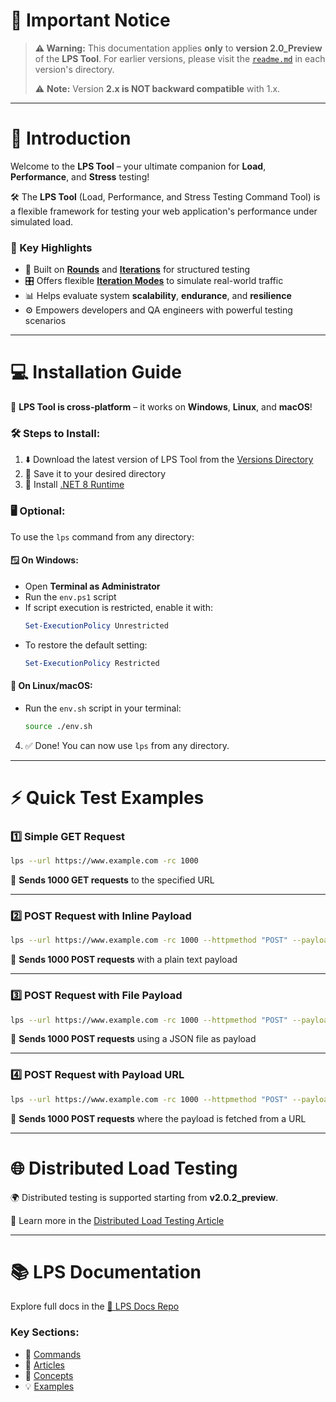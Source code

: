 
# 🚨 Important Notice

> **⚠️ Warning:** This documentation applies **only** to **version 2.0_Preview** of the **LPS Tool**.
> For earlier versions, please visit the [`readme.md`](https://github.com/mohaidr/lps-tool/tree/main/Version) in each version's directory.
> 
> ⚠️ **Note:** Version **2.x is NOT backward compatible** with 1.x.

---

# 🚀 Introduction

Welcome to the **LPS Tool** – your ultimate companion for **Load**, **Performance**, and **Stress** testing!

🛠️ The **LPS Tool** (Load, Performance, and Stress Testing Command Tool) is a flexible framework for testing your web application's performance under simulated load.

### 🌟 Key Highlights
- 🔁 Built on [**Rounds**](https://github.com/mohaidr/lps-docs/blob/main/concepts/1.Rounds.md) and [**Iterations**](https://github.com/mohaidr/lps-docs/blob/main/concepts/2.Iterations.md) for structured testing
- 🎛️ Offers flexible [**Iteration Modes**](https://github.com/mohaidr/lps-docs/blob/main/concepts/3.Iteration_Modes.md) to simulate real-world traffic
- 📊 Helps evaluate system **scalability**, **endurance**, and **resilience**
- ⚙️ Empowers developers and QA engineers with powerful testing scenarios

---

# 💻 Installation Guide

🧭 **LPS Tool is cross-platform** – it works on **Windows**, **Linux**, and **macOS**!

### 🛠️ Steps to Install:
1. ⬇️ Download the latest version of LPS Tool from the [Versions Directory](https://github.com/mohaidr/lps-tool/tree/main/Version)
2. 📂 Save it to your desired directory
3. 🧩 Install [.NET 8 Runtime](https://dotnet.microsoft.com/en-us/download/dotnet/8.0)

### 🖥️ Optional:
To use the `lps` command from any directory:

#### 🪟 On Windows:
- Open **Terminal as Administrator**
- Run the `env.ps1` script
- If script execution is restricted, enable it with:
  ```powershell
  Set-ExecutionPolicy Unrestricted
  ```
- To restore the default setting:
  ```powershell
  Set-ExecutionPolicy Restricted
  ```

#### 🐧 On Linux/macOS:
- Run the `env.sh` script in your terminal:
  ```bash
  source ./env.sh
  ```

4. ✅ Done! You can now use `lps` from any directory.

---

# ⚡ Quick Test Examples

### 1️⃣ Simple GET Request
```bash
lps --url https://www.example.com -rc 1000
```
📎 **Sends 1000 GET requests** to the specified URL

---

### 2️⃣ POST Request with Inline Payload
```bash
lps --url https://www.example.com -rc 1000 --httpmethod "POST" --payload "Inline Payload"
```
📎 **Sends 1000 POST requests** with a plain text payload

---

### 3️⃣ POST Request with File Payload
```bash
lps --url https://www.example.com -rc 1000 --httpmethod "POST" --payload "Path:C:\Users\User\Desktop\LPS\urnice.json"
```
📎 **Sends 1000 POST requests** using a JSON file as payload

---

### 4️⃣ POST Request with Payload URL
```bash
lps --url https://www.example.com -rc 1000 --httpmethod "POST" --payload "URL:https://www.example.com/payload"
```
📎 **Sends 1000 POST requests** where the payload is fetched from a URL

---

# 🌐 Distributed Load Testing

🌍 Distributed testing is supported starting from **v2.0.2_preview**.

📖 Learn more in the [Distributed Load Testing Article](https://github.com/mohaidr/lps-docs/blob/main/articles/9.DistributedLoadTesting.md)

---

# 📚 LPS Documentation

Explore full docs in the [📖 LPS Docs Repo](https://github.com/mohaidr/lps-docs/tree/main)

### Key Sections:
- 🧾 [Commands](https://github.com/mohaidr/lps-docs/blob/main/articles/1.Commands.md)
- 📄 [Articles](https://github.com/mohaidr/lps-docs/tree/main/articles)
- 🧠 [Concepts](https://github.com/mohaidr/lps-docs/tree/main/concepts)
- 💡 [Examples](https://github.com/mohaidr/lps-docs/tree/main/examples)
